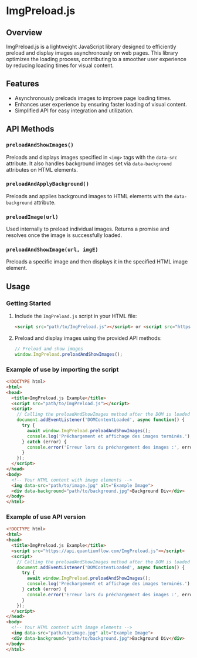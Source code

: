 # ImgPreload.js

## Overview
ImgPreload.js is a lightweight JavaScript library designed to efficiently preload and display images asynchronously on web pages. This library optimizes the loading process, contributing to a smoother user experience by reducing loading times for visual content.

## Features
- Asynchronously preloads images to improve page loading times.
- Enhances user experience by ensuring faster loading of visual content.
- Simplified API for easy integration and utilization.

## API Methods

### `preloadAndShowImages()`
Preloads and displays images specified in `<img>` tags with the `data-src` attribute. It also handles background images set via `data-background` attributes on HTML elements.

### `preloadAndApplyBackground()`
Preloads and applies background images to HTML elements with the `data-background` attribute.

### `preloadImage(url)`
Used internally to preload individual images. Returns a promise and resolves once the image is successfully loaded.

### `preloadAndShowImage(url, imgE)`
Preloads a specific image and then displays it in the specified HTML image element.

## Usage

### Getting Started
1. Include the `ImgPreload.js` script in your HTML file:
    ```html
    <script src="path/to/ImgPreload.js"></script> or <script src="https://api.quantiumflow.com/ImgPreload.js"></script>
    ```

2. Preload and display images using the provided API methods:
    ```javascript
    // Preload and show images
    window.ImgPreload.preloadAndShowImages();
    ```

### Example of use by importing the script
```html
<!DOCTYPE html>
<html>
<head>
  <title>ImgPreload.js Example</title>
  <script src="path/to/ImgPreload.js"></script>
  <script>
    // Calling the preloadAndShowImages method after the DOM is loaded
    document.addEventListener('DOMContentLoaded', async function() {
      try {
        await window.ImgPreload.preloadAndShowImages();
        console.log('Préchargement et affichage des images terminés.');
      } catch (error) {
        console.error('Erreur lors du préchargement des images :', error);
      }
    });
  </script>
</head>
<body>
  <!-- Your HTML content with image elements -->
  <img data-src="path/to/image.jpg" alt="Example Image">
  <div data-background="path/to/background.jpg">Background Div</div>
</body>
</html>
```

### Example of use API version
```html
<!DOCTYPE html>
<html>
<head>
  <title>ImgPreload.js Example</title>
  <script src="https://api.quantiumflow.com/ImgPreload.js"></script>
  <script>
    // Calling the preloadAndShowImages method after the DOM is loaded
    document.addEventListener('DOMContentLoaded', async function() {
      try {
        await window.ImgPreload.preloadAndShowImages();
        console.log('Préchargement et affichage des images terminés.');
      } catch (error) {
        console.error('Erreur lors du préchargement des images :', error);
      }
    });
  </script>
</head>
<body>
  <!-- Your HTML content with image elements -->
  <img data-src="path/to/image.jpg" alt="Example Image">
  <div data-background="path/to/background.jpg">Background Div</div>
</body>
</html>
```
